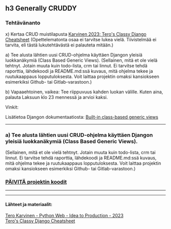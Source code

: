 ## h3 Generally CRUDDY  

### Tehtävänanto  

x) Kertaa CRUD muistilapusta [Karvinen 2023: Tero's Classy Django Cheatsheet](https://terokarvinen.com/2023/django-cheatsheet/)
(Opettelematonta osaa ei tarvitse lukea vielä. Tiivistelmää ei tarvita, eli tästä lukutehtävästä ei palauteta mitään.)  

a) Tee alusta lähtien uusi CRUD-ohjelma käyttäen Djangon yleisiä luokkanäkymiä (Class Based Generic Views).
(Sellainen, mitä et ole vielä tehtnyt. Jotain muuta kuin todo-lista, crm tai linnut. Ei tarvitse tehdä raporttia, lähdekoodi ja README.md:ssä kuvaus, mitä ohjelma tekee ja ruutukaappaus lopputuloksesta. Voit laittaa projektin omaksi kansiokseen esimerkiksi Github- tai Gitlab-varastoon.)  

b) Vapaaehtoinen, vaikea: Tee riippuvuus kahden luokan välille.
Kuten aina, palauta Laksuun klo 23 mennessä ja arvioi kaksi.  

Vinkit:  

Lisätietoa Djangon dokumentaatiosta: [Built-in class-based generic views](https://docs.djangoproject.com/en/4.2/topics/class-based-views/generic-display/)


---

### a) Tee alusta lähtien uusi CRUD-ohjelma käyttäen Djangon yleisiä luokkanäkymiä (Class Based Generic Views).
(Sellainen, mitä et ole vielä tehtnyt. Jotain muuta kuin todo-lista, crm tai linnut. Ei tarvitse tehdä raporttia, lähdekoodi ja README.md:ssä kuvaus, mitä ohjelma tekee ja ruutukaappaus lopputuloksesta. Voit laittaa projektin omaksi kansiokseen esimerkiksi Github- tai Gitlab-varastoon.)  

### [PÄIVITÄ projektin koodit](https://github.com/LiljestromNadja/djangoSummer)

  
---
---
    
#### Lähteet ja materiaalit:  

[Tero Karvinen - Python Web - Idea to Production - 2023](https://terokarvinen.com/2023/python-web-idea-to-production/)  
[Tero's Classy Django Cheatsheet](https://terokarvinen.com/2023/django-cheatsheet/)  

